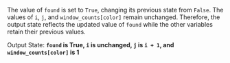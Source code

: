 The value of `found` is set to `True`, changing its previous state from `False`. The values of `i`, `j`, and `window_counts[color]` remain unchanged. Therefore, the output state reflects the updated value of `found` while the other variables retain their previous values.

Output State: **`found` is True, `i` is unchanged, `j` is `i + 1`, and `window_counts[color]` is 1**